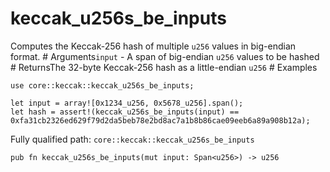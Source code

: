 # keccak_u256s_be_inputs

Computes the Keccak-256 hash of multiple `u256` values in big-endian format.  # Arguments`input` - A span of big-endian `u256` values to be hashed  # ReturnsThe 32-byte Keccak-256 hash as a little-endian `u256`  # Examples
```cairo
use core::keccak::keccak_u256s_be_inputs;

let input = array![0x1234_u256, 0x5678_u256].span();
let hash = assert!(keccak_u256s_be_inputs(input) ==
0xfa31cb2326ed629f79d2da5beb78e2bd8ac7a1b8b86cae09eeb6a89a908b12a);
```

Fully qualified path: `core::keccak::keccak_u256s_be_inputs`

<pre><code class="language-rust">pub fn keccak_u256s_be_inputs(mut input: Span&lt;u256&gt;) -&gt; u256</code></pre>


